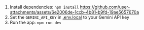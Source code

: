 
1. Install dependencies:
   `npm install`
   https://github.com/user-attachments/assets/6e2006de-1ccb-4b81-b9fd-19ae5657670a
3. Set the `GEMINI_API_KEY` in [.env.local](.env.local) to your Gemini API key
4. Run the app:
   `npm run dev`
